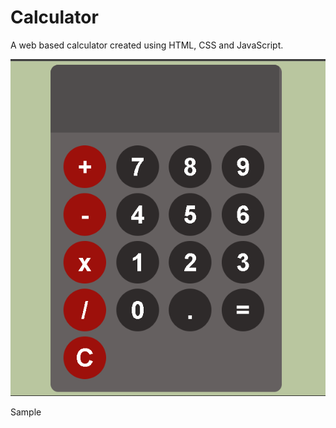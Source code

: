 # Calculator
 A web based calculator created using HTML, CSS and JavaScript.

 ![alt text](https://github.com/mintGeorge/calculator-web/blob/main/calculator.png?raw=true)

Sample